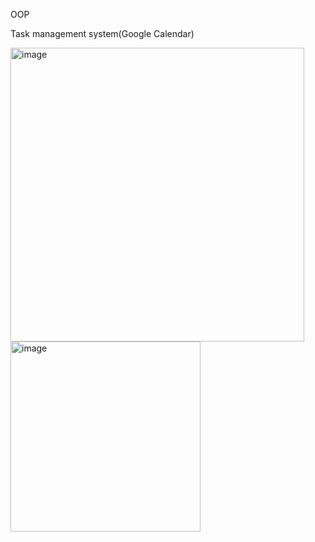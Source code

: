 OOP

Task management system(Google Calendar)

<img width="470" alt="image" src="https://user-images.githubusercontent.com/92778242/236548172-e01ab02a-8b50-4c31-8890-09788f5d340c.png">
<img width="304" alt="image" src="https://user-images.githubusercontent.com/92778242/236548658-00b48c40-3ee5-4938-8d35-0c7d8b5b15ba.png">

